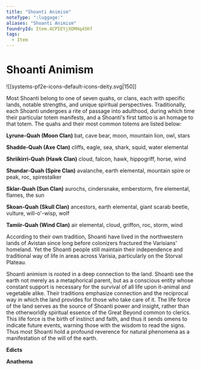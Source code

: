 ```yaml
---
title: "Shoanti Animism"
noteType: ":luggage:"
aliases: "Shoanti Animism"
foundryId: Item.4CPIEYjXOMHq45Kf
tags:
  - Item
---
```


# Shoanti Animism
![[systems-pf2e-icons-default-icons-deity.svg|150]]

Most Shoanti belong to one of seven quahs, or clans, each with specific lands, notable strengths, and unique spiritual perspectives. Traditionally, each Shoanti undergoes a rite of passage into adulthood, during which time their particular totem manifests, and a Shoanti's first tattoo is an homage to that totem. The quahs and their most common totems are listed below:

**Lyrune-Quah (Moon Clan)** bat, cave bear, moon, mountain lion, owl, stars

**Shadde-Quah (Axe Clan)** cliffs, eagle, sea, shark, squid, water elemental

**Shriikirri-Quah (Hawk Clan)** cloud, falcon, hawk, hippogriff, horse, wind

**Shundar-Quah (Spire Clan)** avalanche, earth elemental, mountain spire or peak, roc, spirestalker

**Sklar-Quah (Sun Clan)** aurochs, cindersnake, emberstorm, fire elemental, flames, the sun

**Skoan-Quah (Skull Clan)** ancestors, earth elemental, giant scarab beetle, vulture, will-o'-wisp, wolf

**Tamiir-Quah (Wind Clan)** air elemental, cloud, griffon, roc, storm, wind

According to their own tradition, Shoanti have lived in the northwestern lands of Avistan since long before colonizers fractured the Varisians' homeland. Yet the Shoanti people still maintain their independence and traditional way of life in areas across Varisia, particularly on the Storval Plateau.

Shoanti animism is rooted in a deep connection to the land. Shoanti see the earth not merely as a metaphorical parent, but as a conscious entity whose constant support is necessary for the survival of all life upon it-animal and vegetable alike. Their traditions emphasize connection and the reciprocal way in which the land provides for those who take care of it. The life force of the land serves as the source of Shoanti power and insight, rather than the otherworldly spiritual essence of the Great Beyond common to clerics. This life force is the birth of instinct and faith, and thus it sends omens to indicate future events, warning those with the wisdom to read the signs. Thus most Shoanti hold a profound reverence for natural phenomena as a manifestation of the will of the earth.

**Edicts**

**Anathema**
